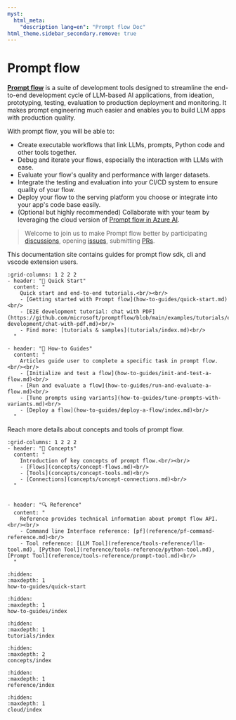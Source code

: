 ```yaml
---
myst:
  html_meta:
    "description lang=en": "Prompt flow Doc"
html_theme.sidebar_secondary.remove: true
---
```


# Prompt flow

[**Prompt flow**](https://github.com/microsoft/promptflow) is a suite of development tools designed to streamline the end-to-end development cycle of LLM-based AI applications, from ideation, prototyping, testing, evaluation to production deployment and monitoring. It makes prompt engineering much easier and enables you to build LLM apps with production quality. 

With prompt flow, you will be able to: 

- Create executable workflows that link LLMs, prompts, Python code and other tools together. 
- Debug and iterate your flows, especially the interaction with LLMs with ease.
- Evaluate your flow's quality and performance with larger datasets.
- Integrate the testing and evaluation into your CI/CD system to ensure quality of your flow.
- Deploy your flow to the serving platform you choose or integrate into your app's code base easily.
- (Optional but highly recommended) Collaborate with your team by leveraging the cloud version of [Prompt flow in Azure AI](https://learn.microsoft.com/en-us/azure/machine-learning/prompt-flow/overview-what-is-prompt-flow?view=azureml-api-2).

> Welcome to join us to make Prompt flow better by
> participating [discussions](https://github.com/microsoft/promptflow/discussions),
> opening [issues](https://github.com/microsoft/promptflow/issues/new/choose),
> submitting [PRs](https://github.com/microsoft/promptflow/pulls).

This documentation site contains guides for prompt flow sdk, cli and vscode extension users.

```{gallery-grid}
:grid-columns: 1 2 2 2
- header: "🚀 Quick Start"
  content: "
    Quick start and end-to-end tutorials.<br/><br/>
    - [Getting started with Prompt flow](how-to-guides/quick-start.md)<br/>
    - [E2E development tutorial: chat with PDF](https://github.com/microsoft/promptflow/blob/main/examples/tutorials/e2e-development/chat-with-pdf.md)<br/>
    - Find more: [tutorials & samples](tutorials/index.md)<br/>
  "

- header: "📒 How-to Guides"
  content: "
    Articles guide user to complete a specific task in prompt flow.<br/><br/>
    - [Initialize and test a flow](how-to-guides/init-and-test-a-flow.md)<br/>
    - [Run and evaluate a flow](how-to-guides/run-and-evaluate-a-flow.md)<br/>
    - [Tune prompts using variants](how-to-guides/tune-prompts-with-variants.md)<br/>
    - [Deploy a flow](how-to-guides/deploy-a-flow/index.md)<br/>
  "
```

Reach more details about concepts and tools of prompt flow.
```{gallery-grid}
:grid-columns: 1 2 2 2
- header: "📑 Concepts"
  content: "
    Introduction of key concepts of prompt flow.<br/><br/>
    - [Flows](concepts/concept-flows.md)<br/>
    - [Tools](concepts/concept-tools.md)<br/>
    - [Connections](concepts/concept-connections.md)<br/>
  "


- header: "🔍 Reference"
  content: "
    Reference provides technical information about prompt flow API.<br/><br/>
    - Command line Interface reference: [pf](reference/pf-command-reference.md)<br/>
    - Tool reference: [LLM Tool](reference/tools-reference/llm-tool.md), [Python Tool](reference/tools-reference/python-tool.md), [Prompt Tool](reference/tools-reference/prompt-tool.md)<br/>
  "
```

```{toctree}
:hidden:
:maxdepth: 1
how-to-guides/quick-start
```

```{toctree}
:hidden:
:maxdepth: 1
how-to-guides/index
```

```{toctree}
:hidden:
:maxdepth: 1
tutorials/index
```

```{toctree}
:hidden:
:maxdepth: 2
concepts/index
```

```{toctree}
:hidden:
:maxdepth: 1
reference/index
```

```{toctree}
:hidden:
:maxdepth: 1
cloud/index
```

